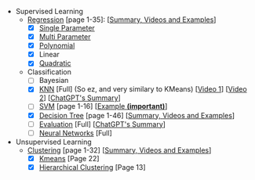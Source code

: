 - Supervised Learning
  - [Regression](https://nbviewer.org/github/AmirHosseinCV/ai-final/blob/main/slides/04-Introduction_to_Regression.pdf) [page 1-35]: [[Summary, Videos and Examples](https://docs.google.com/document/d/177FlE947u0_GujSxehxabBg_RdJx5bhBDxuUu-HXsg0/edit?usp=sharing)]
    - [x] [Single Parameter](https://nbviewer.org/github/AmirHosseinCV/ai-final/blob/main/slides/04-Introduction_to_Regression.pdf#page=3)
    - [x] [Multi Parameter](https://nbviewer.org/github/AmirHosseinCV/ai-final/blob/main/slides/04-Introduction_to_Regression.pdf#page=14)
    - [x] [Polynomial](https://nbviewer.org/github/AmirHosseinCV/ai-final/blob/main/slides/04-Introduction_to_Regression.pdf#page=32)
    - [x] Linear
    - [x] [Quadratic](https://nbviewer.org/github/AmirHosseinCV/ai-final/blob/main/slides/04-Introduction_to_Regression.pdf#page=34)
  - Classification
    - [ ] Bayesian
    - [x] [KNN](https://nbviewer.org/github/AmirHosseinCV/ai-final/blob/main/slides/14-KNN.pdf) [Full] (So ez, and very similary to KMeans) [[Video 1](https://youtu.be/HVXime0nQeI?si=TkJlG6EURVbO-wUC)] [[Video 2](https://youtu.be/0p0o5cmgLdE?si=NX0wuvi8z3P7G0hr)] [[ChatGPT's Summary](https://chatgpt.com/share/679552f8-f1d8-800a-bf73-a3374c6d88d9)] 
    - [ ] [SVM](https://nbviewer.org/github/AmirHosseinCV/ai-final/blob/main/slides/08-SVM_as_Linear_Classifier.pdf) [page 1-16] [[Example **(important)**](notes/svm_example.pdf)]
    - [x] [Decision Tree](https://nbviewer.org/github/AmirHosseinCV/ai-final/blob/main/slides/15-Decision_Tree.pdf) [page 1-46] [[Summary, Videos and Examples](https://docs.google.com/document/d/1koaU2fXwMdvDH2KEy15mgjd6sjAPX7DqKfue12qk2sE/edit?usp=sharing)]
    - [ ] [Evaluation](https://nbviewer.org/github/AmirHosseinCV/ai-final/blob/main/slides/16-Evaluating_Classifiers.pdf) [Full] [[ChatGPT's Summary](https://chatgpt.com/share/67954eae-1b18-800a-885b-78077d7df692)]
    - [ ] [Neural Networks](https://nbviewer.org/github/AmirHosseinCV/ai-final/blob/main/slides/10-Neural_Networks.pdf) [Full]
- Unsupervised Learning
  - [Clustering](https://nbviewer.org/github/AmirHosseinCV/ai-final/blob/main/slides/17-Clustering.pdf) [page 1-32] [[Summary, Videos and Examples](https://docs.google.com/document/d/1lXCO6e7A4HTLQOWeztdTW3REWUvSiH8Q__QOrFlTuRI/edit?usp=sharing)]
    - [x] [Kmeans](https://nbviewer.org/github/AmirHosseinCV/ai-final/blob/main/slides/17-Clustering.pdf#page=22) [Page 22]
    - [x] [Hierarchical Clustering](https://nbviewer.org/github/AmirHosseinCV/ai-final/blob/main/slides/17-Clustering.pdf#page=13) [Page 13]
